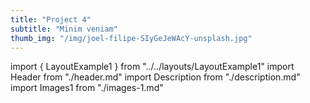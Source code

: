 ```yaml
---
title: "Project 4"
subtitle: "Minim veniam"
thumb_img: "/img/joel-filipe-SIyGeJeWAcY-unsplash.jpg"
---
```


import { LayoutExample1 } from "../../layouts/LayoutExample1"
import Header from "./header.md"
import Description from "./description.md"
import Images1 from "./images-1.md"

<LayoutExample1
  Header={Header}
  Description={Description}
  Images={Images1}
/>
